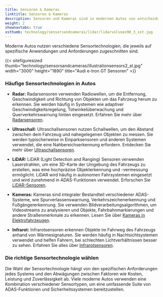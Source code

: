 ```yaml
---
title: Sensoren & Kameras
linktitle: Sensoren & Kameras
description: Sensoren und Kameras sind in modernen Autos von entscheidender Bedeutung und spielen eine Schlüsselrolle in fortschrittlichen Fahrerassistenzsystemen. EVKX.net bietet Details zu den verschiedenen Typen, die in Elektrofahrzeugen verwendet werden.
weight: 2
shownavtabs: true
xsthumb: technology/sensorsandcameras/lidar/lidarvolvoex90_3_xst.jpg
---
```

<!-- markdownlint-disable MD033 -->
Moderne Autos nutzen verschiedene Sensortechnologien, die jeweils auf spezifische Anwendungen und Anforderungen zugeschnitten sind.

{{< sitefiguresized thumb="technology/sensorsandcameras/illustrationsensors2_st.jpg" width="3000" height="1890" title="Audi e-tron GT Sensoren" >}}

### Häufige Sensortechnologien in Autos

- **Radar:** Radarsensoren verwenden Radiowellen, um die Entfernung, Geschwindigkeit und Richtung von Objekten um das Fahrzeug herum zu erkennen. Sie werden häufig in Systemen wie adaptiver Geschwindigkeitsregelung, Totwinkelüberwachung und Querverkehrswarnung hinten eingesetzt. Erfahren Sie mehr über [Radarsensoren](radar).

- **Ultraschall:** Ultraschallsensoren nutzen Schallwellen, um den Abstand zwischen dem Fahrzeug und nahegelegenen Objekten zu messen. Sie werden typischerweise in Einparksensoren und anderen Systemen verwendet, die eine Nahbereichserkennung erfordern. Entdecken Sie mehr über [Ultraschallsensoren](ultrasonic).

- **LiDAR:** LiDAR (Light Detection and Ranging) Sensoren verwenden Laserstrahlen, um eine 3D-Karte der Umgebung des Fahrzeugs zu erstellen, was eine hochpräzise Objekterkennung und -vermessung ermöglicht. LiDAR wird häufig in autonomen Fahrsystemen eingesetzt und wird zunehmend in ADAS-Funktionen verwendet. Erforschen Sie [LiDAR-Sensoren](lidar).

- **Kameras:** Kameras sind integraler Bestandteil verschiedener ADAS-Systeme, wie Spurverlassenswarnung, Verkehrszeichenerkennung und Fußgängererkennung. Sie verwenden Bildverarbeitungsalgorithmen, um Videostreams zu analysieren und Objekte, Fahrbahnmarkierungen und andere Straßenmerkmale zu erkennen. Lesen Sie über [Kameras in Elektrofahrzeugen](cameras).

- **Infrarot:** Infrarotsensoren erkennen Objekte im Fahrweg des Fahrzeugs anhand von Wärmesignaturen. Sie werden häufig in Nachtsichtsystemen verwendet und helfen Fahrern, bei schlechten Lichtverhältnissen besser zu sehen. Erfahren Sie alles über [Infrarotsensoren](infrared).

### Die richtige Sensortechnologie wählen

Die Wahl der Sensortechnologie hängt von den spezifischen Anforderungen jedes Systems und den Abwägungen zwischen Faktoren wie Kosten, Leistung und Zuverlässigkeit ab. Viele moderne Autos verwenden eine Kombination verschiedener Sensortypen, um eine umfassende Suite von ADAS-Funktionen und Sicherheitssystemen bereitzustellen.
